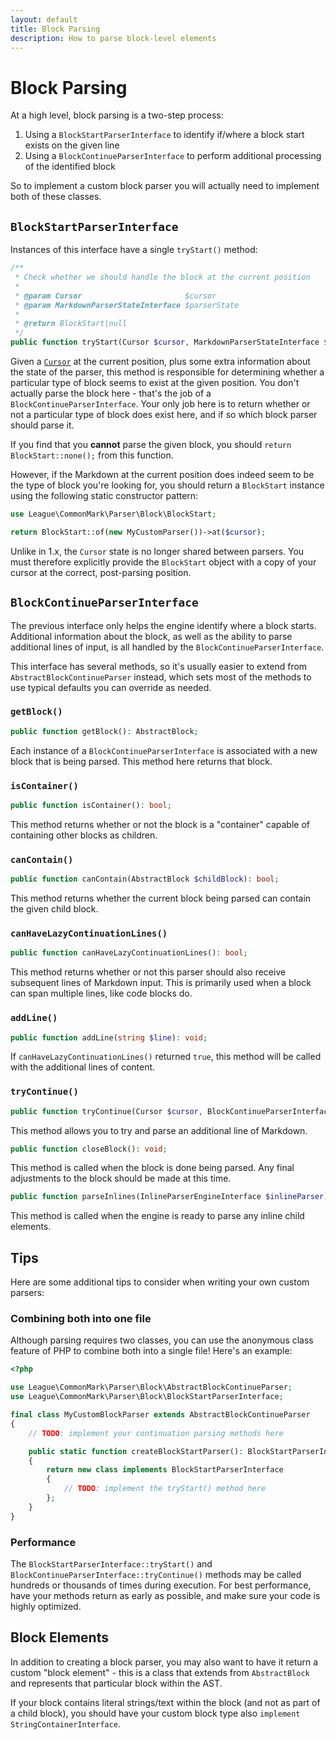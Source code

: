 ```yaml
---
layout: default
title: Block Parsing
description: How to parse block-level elements
---
```


Block Parsing
=============

At a high level, block parsing is a two-step process:

 1. Using a `BlockStartParserInterface` to identify if/where a block start exists on the given line
 2. Using a `BlockContinueParserInterface` to perform additional processing of the identified block

So to implement a custom block parser you will actually need to implement both of these classes.

## `BlockStartParserInterface`

Instances of this interface have a single `tryStart()` method:

```php
/**
 * Check whether we should handle the block at the current position
 *
 * @param Cursor                       $cursor
 * @param MarkdownParserStateInterface $parserState
 *
 * @return BlockStart|null
 */
public function tryStart(Cursor $cursor, MarkdownParserStateInterface $parserState): ?BlockStart;
```

Given a [`Cursor`](/2.0/customization/cursor/) at the current position, plus some extra information about the state of the parser, this method is responsible for determining whether a particular type of block seems to exist at the given position.  You don't actually parse the block here - that's the job of a `BlockContinueParserInterface`.  Your only job here is to return whether or not a particular type of block does exist here, and if so which block parser should parse it.

If you find that you **cannot** parse the given block, you should `return BlockStart::none();` from this function.

However, if the Markdown at the current position does indeed seem to be the type of block you're looking for, you should return a `BlockStart` instance using the following static constructor pattern:

```php
use League\CommonMark\Parser\Block\BlockStart;

return BlockStart::of(new MyCustomParser())->at($cursor);
```

Unlike in 1.x, the `Cursor` state is no longer shared between parsers.  You must therefore explicitly provide the `BlockStart` object with a copy of your cursor at the correct, post-parsing position.

## `BlockContinueParserInterface`

The previous interface only helps the engine identify where a block starts.  Additional information about the block, as well as the ability to parse additional lines of input, is all handled by the `BlockContinueParserInterface`.

This interface has several methods, so it's usually easier to extend from `AbstractBlockContinueParser` instead, which sets most of the methods to use typical defaults you can override as needed.

### `getBlock()`

```php
public function getBlock(): AbstractBlock;
```

Each instance of a `BlockContinueParserInterface` is associated with a new block that is being parsed.  This method here returns that block.

### `isContainer()`

```php
public function isContainer(): bool;
```

This method returns whether or not the block is a "container" capable of containing other blocks as children.

### `canContain()`

```php
public function canContain(AbstractBlock $childBlock): bool;
```

This method returns whether the current block being parsed can contain the given child block.

### `canHaveLazyContinuationLines()`

```php
public function canHaveLazyContinuationLines(): bool;
```

This method returns whether or not this parser should also receive subsequent lines of Markdown input.  This is primarily used when a block can span multiple lines, like code blocks do.

### `addLine()`

```php
public function addLine(string $line): void;
```

If `canHaveLazyContinuationLines()` returned `true`, this method will be called with the additional lines of content.

### `tryContinue()`

```php
public function tryContinue(Cursor $cursor, BlockContinueParserInterface $activeBlockParser): ?BlockContinue;
```

This method allows you to try and parse an additional line of Markdown.

```php
public function closeBlock(): void;
```

This method is called when the block is done being parsed.  Any final adjustments to the block should be made at this time.

```php
public function parseInlines(InlineParserEngineInterface $inlineParser): void;
```

This method is called when the engine is ready to parse any inline child elements.

## Tips

Here are some additional tips to consider when writing your own custom parsers:

### Combining both into one file

Although parsing requires two classes, you can use the anonymous class feature of PHP to combine both into a single file!  Here's an example:

```php
<?php

use League\CommonMark\Parser\Block\AbstractBlockContinueParser;
use League\CommonMark\Parser\Block\BlockStartParserInterface;

final class MyCustomBlockParser extends AbstractBlockContinueParser
{
    // TODO: implement your continuation parsing methods here

    public static function createBlockStartParser(): BlockStartParserInterface
    {
        return new class implements BlockStartParserInterface
        {
            // TODO: implement the tryStart() method here
        };
    }
}

```

### Performance

The `BlockStartParserInterface::tryStart()` and `BlockContinueParserInterface::tryContinue()` methods may be called hundreds or thousands of times during execution.  For best performance, have your methods return as early as possible, and make sure your code is highly optimized.

## Block Elements

In addition to creating a block parser, you may also want to have it return a custom "block element" - this is a class that extends from `AbstractBlock` and represents that particular block within the AST.

If your block contains literal strings/text within the block (and not as part of a child block), you should have your custom block type also `implement StringContainerInterface`.

